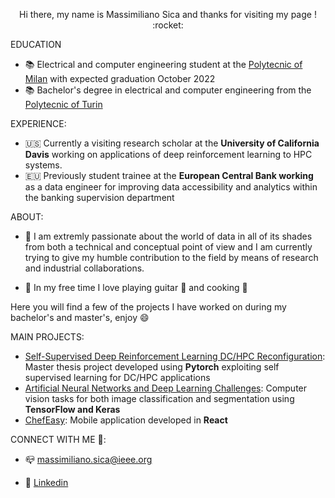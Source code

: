 <p align = 'center' > Hi there,  my name is Massimiliano Sica and thanks for visiting my page ! :rocket: </p>
 

EDUCATION
- :books: Electrical and computer engineering student at the [Polytecnic of Milan](https://www.polimi.it/en/) with expected graduation October 2022  
- :books: Bachelor's degree in electrical and computer engineering from the [Polytecnic of Turin](https://www.polito.it/index.php?lang=en)

EXPERIENCE:
- 🇺🇸 Currently a visiting research scholar at the **University of California Davis** working on applications of deep reinforcement learning to HPC systems.
- 🇪🇺 Previously student trainee at the **European Central Bank working** as a data engineer for improving data accessibility and analytics within the banking supervision department

ABOUT:
- 💬 I am extremly passionate about the world of data in all of its shades from both a technical and conceptual point of view and I am currently trying to give my humble contribution to the field by means of research and industrial collaborations. 

- 💬 In my free time I love playing guitar :guitar: and cooking :spaghetti:

Here you will find a few of the projects I have worked on during my bachelor's and master's, enjoy :smile:

MAIN PROJECTS:

- [Self-Supervised Deep Reinforcement Learning DC/HPC Reconfiguration](https://github.com/MasSica/DRL_OCS_Reconfig): Master thesis project developed using **Pytorch** exploiting self supervised learning for DC/HPC applications 
- [Artificial Neural Networks and Deep Learning Challenges](https://github.com/MasSica/Artificial-Neural-Networks-And-Deep-Learning): Computer vision tasks for both image classification and segmentation using **TensorFlow and Keras**
- [ChefEasy](https://github.com/MasSica/ChefEasyMobileApp): Mobile application developed in **React** 




CONNECT WITH ME 🤝: 

- 📪 massimiliano.sica@ieee.org

- :office: [Linkedin](https://www.linkedin.com/in/massimiliano-sica/)
 




<!--
**MasSica/MasSica** is a ✨ _special_ ✨ repository because its `README.md` (this file) appears on your GitHub profile.

Here are some ideas to get you started:

- 🔭 I’m currently working on ...
- 🌱 I’m currently learning ...
- 👯 I’m looking to collaborate on ...
- 🤔 I’m looking for help with ...
- 💬 Ask me about ...
- 📫 How to reach me: ...
- 😄 Pronouns: ...
- ⚡ Fun fact: ...
-->
